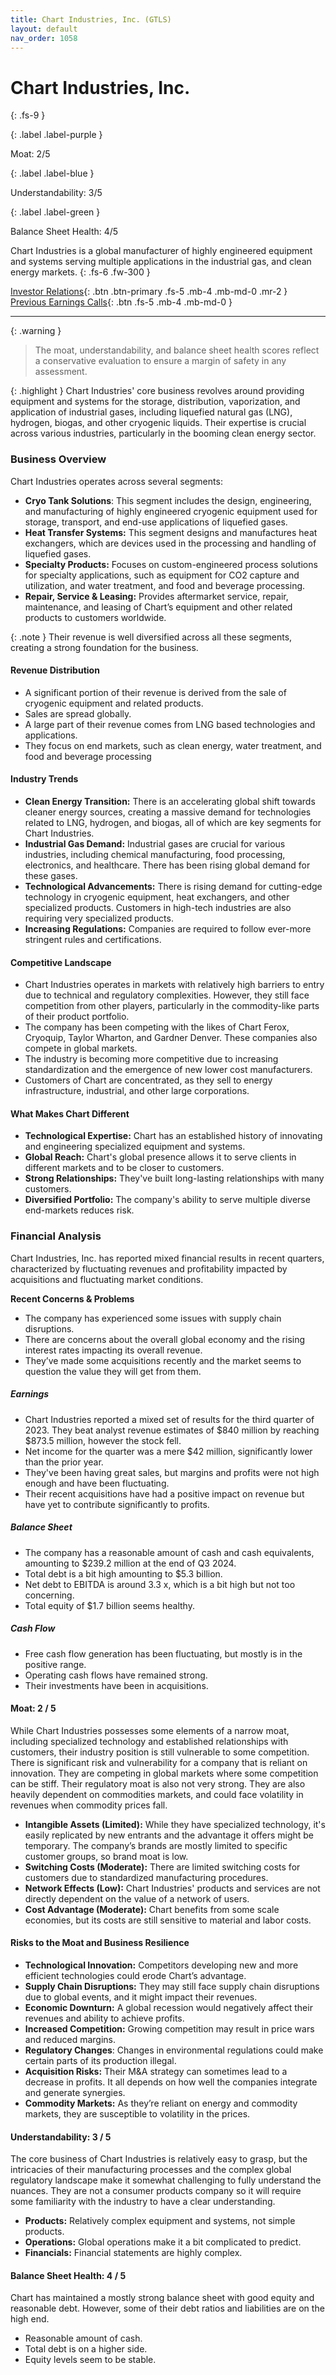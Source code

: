 ```yaml
---
title: Chart Industries, Inc. (GTLS)
layout: default
nav_order: 1058
---
```


# Chart Industries, Inc.
{: .fs-9 }

{: .label .label-purple }

Moat: 2/5

{: .label .label-blue }

Understandability: 3/5

{: .label .label-green }

Balance Sheet Health: 4/5

Chart Industries is a global manufacturer of highly engineered equipment and systems serving multiple applications in the industrial gas, and clean energy markets.
{: .fs-6 .fw-300 }

[Investor Relations](https://www.google.com/search?q=GTLS+investor+relations){: .btn .btn-primary .fs-5 .mb-4 .mb-md-0 .mr-2 }
[Previous Earnings Calls](https://discountingcashflows.com/company/GTLS/transcripts/){: .btn .fs-5 .mb-4 .mb-md-0 }

---

{: .warning }
>The moat, understandability, and balance sheet health scores reflect a conservative evaluation to ensure a margin of safety in any assessment.



{: .highlight }
Chart Industries' core business revolves around providing equipment and systems for the storage, distribution, vaporization, and application of industrial gases, including liquefied natural gas (LNG), hydrogen, biogas, and other cryogenic liquids. Their expertise is crucial across various industries, particularly in the booming clean energy sector.

### Business Overview
Chart Industries operates across several segments:
*   **Cryo Tank Solutions**: This segment includes the design, engineering, and manufacturing of highly engineered cryogenic equipment used for storage, transport, and end-use applications of liquefied gases.
*   **Heat Transfer Systems:** This segment designs and manufactures heat exchangers, which are devices used in the processing and handling of liquefied gases.
*  **Specialty Products:** Focuses on custom-engineered process solutions for specialty applications, such as equipment for CO2 capture and utilization, and water treatment, and food and beverage processing.
*   **Repair, Service & Leasing:** Provides aftermarket service, repair, maintenance, and leasing of Chart’s equipment and other related products to customers worldwide.

{: .note }
Their revenue is well diversified across all these segments, creating a strong foundation for the business.

#### Revenue Distribution
*  A significant portion of their revenue is derived from the sale of cryogenic equipment and related products.
*  Sales are spread globally.
*  A large part of their revenue comes from LNG based technologies and applications.
*  They focus on end markets, such as clean energy, water treatment, and food and beverage processing

#### Industry Trends
*   **Clean Energy Transition:** There is an accelerating global shift towards cleaner energy sources, creating a massive demand for technologies related to LNG, hydrogen, and biogas, all of which are key segments for Chart Industries.
*   **Industrial Gas Demand:** Industrial gases are crucial for various industries, including chemical manufacturing, food processing, electronics, and healthcare. There has been rising global demand for these gases.
*   **Technological Advancements:** There is rising demand for cutting-edge technology in cryogenic equipment, heat exchangers, and other specialized products. Customers in high-tech industries are also requiring very specialized products.
*   **Increasing Regulations:** Companies are required to follow ever-more stringent rules and certifications.

#### Competitive Landscape
*   Chart Industries operates in markets with relatively high barriers to entry due to technical and regulatory complexities. However, they still face competition from other players, particularly in the commodity-like parts of their product portfolio.
*  The company has been competing with the likes of Chart Ferox, Cryoquip, Taylor Wharton, and Gardner Denver. These companies also compete in global markets.
*   The industry is becoming more competitive due to increasing standardization and the emergence of new lower cost manufacturers.
*  Customers of Chart are concentrated, as they sell to energy infrastructure, industrial, and other large corporations.

#### What Makes Chart Different
*   **Technological Expertise:** Chart has an established history of innovating and engineering specialized equipment and systems.
*  **Global Reach:** Chart's global presence allows it to serve clients in different markets and to be closer to customers.
*  **Strong Relationships:** They've built long-lasting relationships with many customers.
*   **Diversified Portfolio:** The company's ability to serve multiple diverse end-markets reduces risk.

### Financial Analysis
Chart Industries, Inc. has reported mixed financial results in recent quarters, characterized by fluctuating revenues and profitability impacted by acquisitions and fluctuating market conditions.

**Recent Concerns & Problems**
*   The company has experienced some issues with supply chain disruptions.
*   There are concerns about the overall global economy and the rising interest rates impacting its overall revenue.
*  They’ve made some acquisitions recently and the market seems to question the value they will get from them.

##### Earnings
*   Chart Industries reported a mixed set of results for the third quarter of 2023. They beat analyst revenue estimates of $840 million by reaching $873.5 million, however the stock fell.
*   Net income for the quarter was a mere $42 million, significantly lower than the prior year.
*  They've been having great sales, but margins and profits were not high enough and have been fluctuating.
*  Their recent acquisitions have had a positive impact on revenue but have yet to contribute significantly to profits.

##### Balance Sheet
* The company has a reasonable amount of cash and cash equivalents, amounting to $239.2 million at the end of Q3 2024.
*   Total debt is a bit high amounting to $5.3 billion.
*   Net debt to EBITDA is around 3.3 x, which is a bit high but not too concerning.
*  Total equity of $1.7 billion seems healthy.

##### Cash Flow
* Free cash flow generation has been fluctuating, but mostly is in the positive range.
*  Operating cash flows have remained strong.
* Their investments have been in acquisitions.

####  Moat: 2 / 5
While Chart Industries possesses some elements of a narrow moat, including specialized technology and established relationships with customers, their industry position is still vulnerable to some competition. There is significant risk and vulnerability for a company that is reliant on innovation. They are competing in global markets where some competition can be stiff. Their regulatory moat is also not very strong. They are also heavily dependent on commodities markets, and could face volatility in revenues when commodity prices fall.

*   **Intangible Assets (Limited):** While they have specialized technology, it's easily replicated by new entrants and the advantage it offers might be temporary. The company’s brands are mostly limited to specific customer groups, so brand moat is low.
*   **Switching Costs (Moderate):** There are limited switching costs for customers due to standardized manufacturing procedures.
*   **Network Effects (Low):** Chart Industries' products and services are not directly dependent on the value of a network of users.
*   **Cost Advantage (Moderate):** Chart benefits from some scale economies, but its costs are still sensitive to material and labor costs.

#### Risks to the Moat and Business Resilience

*   **Technological Innovation:** Competitors developing new and more efficient technologies could erode Chart’s advantage. 
*   **Supply Chain Disruptions:**  They may still face supply chain disruptions due to global events, and it might impact their revenues.
*  **Economic Downturn:** A global recession would negatively affect their revenues and ability to achieve profits.
*   **Increased Competition:** Growing competition may result in price wars and reduced margins. 
*   **Regulatory Changes**: Changes in environmental regulations could make certain parts of its production illegal.
*   **Acquisition Risks:** Their M&A strategy can sometimes lead to a decrease in profits. It all depends on how well the companies integrate and generate synergies.
*  **Commodity Markets:** As they’re reliant on energy and commodity markets, they are susceptible to volatility in the prices.

####  Understandability: 3 / 5
The core business of Chart Industries is relatively easy to grasp, but the intricacies of their manufacturing processes and the complex global regulatory landscape make it somewhat challenging to fully understand the nuances. They are not a consumer products company so it will require some familiarity with the industry to have a clear understanding.

*   **Products:** Relatively complex equipment and systems, not simple products.
*   **Operations:** Global operations make it a bit complicated to predict.
*   **Financials:** Financial statements are highly complex.

####  Balance Sheet Health: 4 / 5
Chart has maintained a mostly strong balance sheet with good equity and reasonable debt. However, some of their debt ratios and liabilities are on the high end.
*  Reasonable amount of cash.
*  Total debt is on a higher side.
*  Equity levels seem to be stable.

